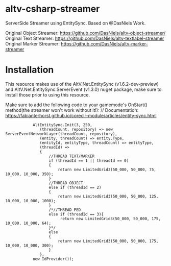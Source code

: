 # altv-csharp-streamer
ServerSide Streamer using EntitySync. Based on @DasNiels Work.

Original Object Streamer: https://github.com/DasNiels/altv-object-streamer/
Original Text Streamer: https://github.com/DasNiels/altv-textlabel-streamer
Original Marker Streamer: https://github.com/DasNiels/altv-marker-streamer

# Installation
This resource makes use of the AltV.Net.EntitySync (v1.6.2-dev-preview) and AltV.Net.EntitySync.ServerEvent (v1.3.0) nuget package, make sure to install those prior to using this resource.

Make sure to add the following code to your gamemode's OnStart() method(the streamer won't work without it!):
// Documentation: https://fabianterhorst.github.io/coreclr-module/articles/entity-sync.html

```
            AltEntitySync.Init(3, 250,
               (threadCount, repository) => new ServerEventNetworkLayer(threadCount, repository),
               (entity, threadCount) => entity.Type,
               (entityId, entityType, threadCount) => entityType,
               (threadId) =>
               {
                   //THREAD TEXT/MARKER
                   if (threadId == 1 || threadId == 0)
                   {
                       return new LimitedGrid3(50_000, 50_000, 75, 10_000, 10_000, 350);
                   }
                   //THREAD OBJECT
                   else if (threadId == 2)
                   {
                       return new LimitedGrid3(50_000, 50_000, 125, 10_000, 10_000, 1000);
                   }
                   /*//THREAD PED
                   else if (threadId == 3){
                        return new LimitedGrid3(50_000, 50_000, 175, 10_000, 10_000, 64);
                   }*/
                   else
                   {
                       return new LimitedGrid3(50_000, 50_000, 175, 10_000, 10_000, 300);
                   }
               },
            new IdProvider());
```

